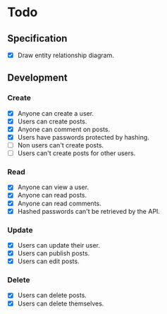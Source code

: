 # Todo

## Specification

- [x] Draw entity relationship diagram.

## Development

### Create

- [x] Anyone can create a user.
- [x] Users can create posts.
- [x] Anyone can comment on posts.
- [x] Users have passwords protected by hashing.
- [ ] Non users can't create posts.
- [ ] Users can't create posts for other users.

### Read

- [x] Anyone can view a user.
- [x] Anyone can read posts.
- [x] Anyone can read comments.
- [x] Hashed passwords can't be retrieved by the API.

### Update

- [x] Users can update their user.
- [x] Users can publish posts.
- [x] Users can edit posts.

### Delete

- [x] Users can delete posts.
- [x] Users can delete themselves.
